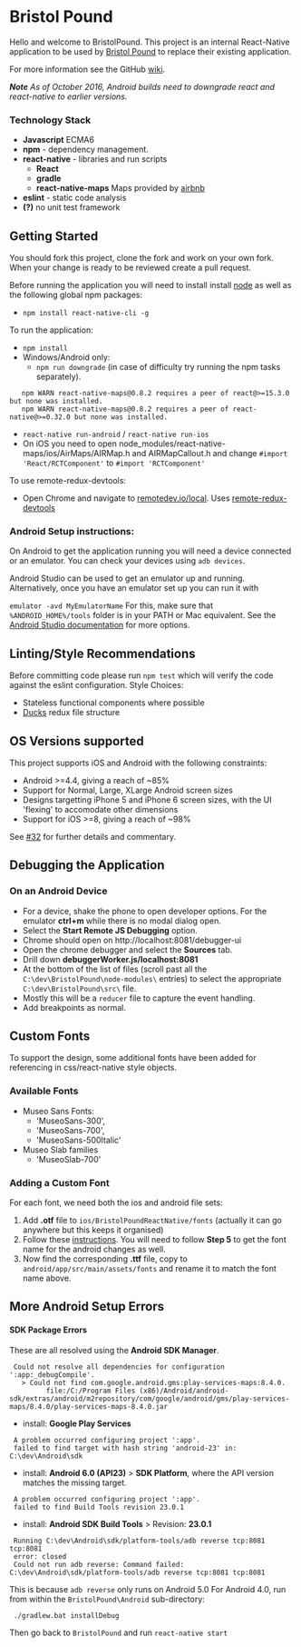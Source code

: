 # Bristol Pound
Hello and welcome to BristolPound. This project is an internal React-Native application to be used by [Bristol Pound](http://bristolpound.org/) to replace their existing application.

For more information see the GitHub [wiki](https://github.com/ScottLogic/BristolPound/wiki).

___Note___
_As of October 2016, Android builds need to downgrade react and react-native to earlier versions._

### Technology Stack ###
* __Javascript__ ECMA6
* __npm__ - dependency management.
* __react-native__ - libraries and run scripts
  * __React__
  * __gradle__
  * __react-native-maps__ Maps provided by [airbnb](https://github.com/airbnb/react-native-maps)
* __eslint__ - static code analysis
* __(?)__ no unit test framework

## Getting Started
You should fork this project, clone the fork and work on your own fork. When your change is ready to be reviewed create a pull request.

Before running the application you will need to install install [node](https://nodejs.org/en/download/) as well as the following global npm packages:
* `npm install react-native-cli -g`

To run the application:
* `npm install`
* Windows/Android only:
  * `npm run downgrade`   (in case of difficulty try running the npm tasks separately).
```
   npm WARN react-native-maps@0.8.2 requires a peer of react@>=15.3.0 but none was installed.
   npm WARN react-native-maps@0.8.2 requires a peer of react-native@>=0.32.0 but none was installed.
```
* `react-native run-android` / `react-native run-ios`
* On iOS you need to open node_modules/react-native-maps/ios/AirMaps/AIRMap.h and AIRMapCallout.h and change `#import 'React/RCTComponent'` to `#import 'RCTComponent'`

To use remote-redux-devtools:
* Open Chrome and navigate to [remotedev.io/local](remotedev.io/local). Uses [remote-redux-devtools](https://github.com/zalmoxisus/remote-redux-devtools)

### Android Setup instructions:
On Android to get the application running you will need a device connected or an emulator. You can check your devices using `adb devices`. 

Android Studio can be used to get an emulator up and running.
Alternatively, once you have an emulator set up you can run it with 

`emulator -avd MyEmulatorName`
For this, make sure that `%ANDROID_HOME%/tools` folder is in your PATH or Mac equivalent.
See the  [Android Studio documentation](https://developer.android.com/studio/run/emulator-commandline.html) for more options.

## Linting/Style Recommendations
Before committing code please run `npm test` which will verify the code against the eslint configuration.
Style Choices:
* Stateless functional components where possible
* [Ducks](https://github.com/erikras/ducks-modular-redux) redux file structure

## OS Versions supported

This project supports iOS and Android with the following constraints:

 * Android >=4.4, giving a reach of ~85%
 * Support for Normal, Large, XLarge Android screen sizes
 * Designs targetting iPhone 5 and iPhone 6 screen sizes, with the UI 'flexing' to accomodate other dimensions
 * Support for iOS >=8, giving a reach of ~98%

See [#32]([https://github.com/ScottLogic/BristolPound/issues/32) for further details and commentary.

## Debugging the Application
### On an Android Device
* For a device, shake the phone to open developer options. For the emulator __ctrl+m__ while there is no modal dialog open.
* Select the __Start Remote JS Debugging__ option.
* Chrome should open on http://localhost:8081/debugger-ui 
* Open the chrome debugger and select the __Sources__ tab.
* Drill down __debuggerWorker.js/localhost:8081__
* At the bottom of the list of files (scroll past all the `C:\dev\BristolPound\node-modules\` entries) to select the appropriate `C:\dev\BristolPound\src\` file.
* Mostly this will be a `reducer` file to capture the event handling.
* Add breakpoints as normal.

## Custom Fonts
To support the design, some additional fonts have been added for referencing in css/react-native style objects.
### Available Fonts ###
* Museo Sans Fonts:
  * 'MuseoSans-300',
  * 'MuseoSans-700',
  * 'MuseoSans-500Italic'
* Museo Slab families
  * 'MuseoSlab-700'

### Adding a Custom Font
For each font, we need both the ios and android file sets:
1. Add __.otf__ file to `ios/BristolPoundReactNative/fonts` (actually it can go anywhere but this keeps it organised)
2. Follow these [instructions](https://medium.com/@dabit3/adding-custom-fonts-to-react-native-b266b41bff7f#.as4yo4odg).
You will need to follow __Step 5__ to get the font name for the android changes as well.
3. Now find the corresponding __.ttf__ file, copy to `android/app/src/main/assets/fonts` and rename it to match the font name above.

## More Android Setup Errors
#### SDK Package Errors ####
These are all resolved using the __Android SDK Manager__.
```
 Could not resolve all dependencies for configuration ':app:_debugCompile'.
   > Could not find com.google.android.gms:play-services-maps:8.4.0.
         file:/C:/Program Files (x86)/Android/android-sdk/extras/android/m2repository/com/google/android/gms/play-services-maps/8.4.0/play-services-maps-8.4.0.jar
```
* install: __Google Play Services__
```
 A problem occurred configuring project ':app'.
 failed to find target with hash string 'android-23' in: C:\dev\Android\sdk
```
* install: __Android 6.0 (API23)__ > __SDK Platform__, where the API version matches the missing target.
```
 A problem occurred configuring project ':app'.
 failed to find Build Tools revision 23.0.1
```
* install: __Android SDK Build Tools__ >  Revision: __23.0.1__
```
 Running C:\dev\Android\sdk/platform-tools/adb reverse tcp:8081 tcp:8081
 error: closed
 Could not run adb reverse: Command failed: C:\dev\Android\sdk/platform-tools/adb reverse tcp:8081 tcp:8081
```
This is because `adb reverse` only runs on Android 5.0
For Android 4.0, run from within the `BristolPound\Android` sub-directory:
```
 ./gradlew.bat installDebug
```  
Then go back to `BristolPound` and run `react-native start`

